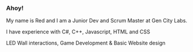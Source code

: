 ### Ahoy!
My name is Red and I am a Junior Dev and Scrum Master at Gen City Labs.

I have experience with C#, C++, Javascript, HTML and CSS

LED Wall interactions, Game Development & Basic Website design


<!--
**G0blinC0de/G0blinC0de** is a ✨ _special_ ✨ repository because its `README.md` (this file) appears on your GitHub profile.

Here are some ideas to get you started:

- 🔭 I’m currently working on ...
- 🌱 I’m currently learning ...
- 👯 I’m looking to collaborate on ...
- 🤔 I’m looking for help with ...
- 💬 Ask me about ...
- 📫 How to reach me: ...
- 😄 Pronouns: ...
- ⚡ Fun fact: ...
-->
